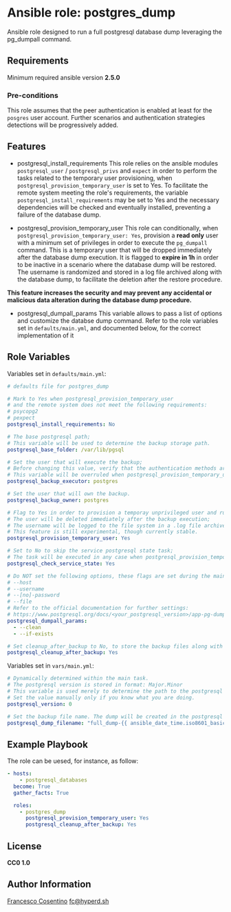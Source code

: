 # Ansible role: postgres_dump

Ansible role designed to run a full postgresql database dump leveraging the pg_dumpall command.

## Requirements

Minimum required ansible version **2.5.0**

### Pre-conditions

This role assumes that the peer authentication is enabled at least for the `posgres` user account. Further scenarios and authentication strategies detections will be progressively added.

## Features

- postgresql_install_requirements
This role relies on the ansible modules `postgresql_user` / `postgresql_privs` and `expect` in order to perform the tasks related to the temporary user provisioning, when `postgresql_provision_temporary_user` is set to Yes.
To facilitate the remote system meeting the role's requirements, the variable `postgresql_install_requirements` may be set to Yes and the necessary dependencies will be checked and eventually installed, preventing a failure of the database dump.

- postgresql_provision_temporary_user
This role can conditionally, when `postgresql_provision_temporary_user: Yes`, provision a **read only** user with a minimum set of privileges in order to execute the `pg_dumpall` command. This is a temporary user that will be dropped immediately after the database dump execution. It is flagged to **expire in 1h** in order to be inactive in a scenario where the database dump will be restored. The username is randomized and stored in a log file archived along with the database dump, to facilitate the deletion after the restore procedure.

**This feature increases the security and may prevent any accidental or malicious data alteration during the database dump procedure.**

- postgresql_dumpall_params
This variable allows to pass a list of options and customize the databse dump command. Refer to the role variables set in `defaults/main.yml`, and documented below, for the correct implementation of it

## Role Variables

Variables set in `defaults/main.yml`:

```yaml
# defaults file for postgres_dump

# Mark to Yes when postgresql_provision_temporary_user
# and the remote system does not meet the following requirements:
# psycopg2
# pexpect
postgresql_install_requirements: No

# The base postgresql path;
# This variable will be used to determine the backup storage path.
postgresql_base_folder: /var/lib/pgsql

# Set the user that will execute the backup;
# Before changing this value, verify that the authentication methods are compatible with your strategy.
# This variable will be overruled when postgresql_provision_temporary_user is set to Yes.
postgresql_backup_executor: postgres

# Set the user that will own the backup.
postgresql_backup_owner: postgres

# Flag to Yes in order to provision a temporay unprivileged user and run the pg_dumpall with it;
# The user will be deleted immediately after the backup execution;
# The username will be logged to the file system in a .log file archived with the backup.
# This feature is still experimental, though currently stable.
postgresql_provision_temporary_user: Yes

# Set to No to skip the service postgresql state task;
# The task will be executed in any case when postgresql_provision_temporary_user is flagged to Yes
postgresql_check_service_state: Yes

# Do NOT set the following options, these flags are set during the main task executions and cannot be overruled
# --host
# --username
# --[no]-password
# --file
# Refer to the official documentation for further settings: 
# https://www.postgresql.org/docs/<your_postgresql_version>/app-pg-dumpall.html
postgresql_dumpall_params:
  - --clean
  - --if-exists

# Set cleanup_after_backup to No, to store the backup files along with the compressed version.
postgresql_cleanup_after_backup: Yes
```

Variables set in `vars/main.yml`:

```yaml
# Dynamically determined within the main task.
# The postgresql version is stored in format: Major.Minor
# This variable is used merely to determine the path to the postgresql backups folder;
# Set the value manually only if you know what you are doing.
postgresql_version: 0

# Set the backup file name. The dump will be created in the postgresql default backups folder.
postgresql_dump_filename: "full_dump-{{ ansible_date_time.iso8601_basic_short }}.sql"
```

## Example Playbook

The role can be uesed, for instance, as follow:

```yaml
- hosts:
    - postgresql_databases
  become: True
  gather_facts: True

  roles:
    - postgres_dump
      postgresql_provision_temporary_user: Yes
      postgresql_cleanup_after_backup: Yes
 ```

## License

**CC0 1.0**

## Author Information

[Francesco Cosentino](https://www.linkedin.com/in/francesco-cosentino/) <fc@hyperd.sh>
